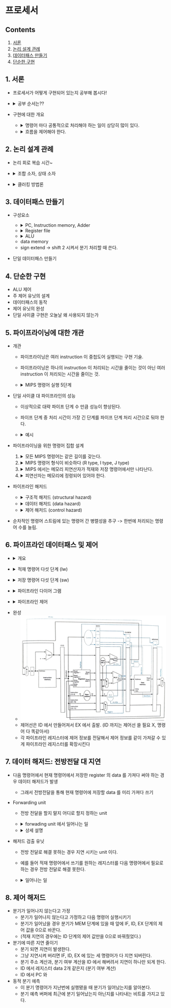 # 프로세서

## Contents

1. [서론][link1]
2. [논리 설계 관례][link2]
3. [데이터패스 만들기][link3]
4. [단순한 구현][link4]

## 1. 서론

* 프로세서가 어떻게 구현되어 있는지 공부해 봅시다!
* <details><summary>공부 순서는??</summary>

  - 간단 버전 부터 봅니다 -> MIPS 명령어 집합 구현에 충분한 프로세서 구현 방법
    - 모든 mips 명령어 구현은 X (부동소수점 명령어는 아예 설명 X)
    - 핵심되는 원리 설명하고 나머지는 비슷하다.
  - 그 다음 좀 더 현실적인 버전 봅시다 -> 파이프라인 MIPS 구현방법 
  - 마지막으로 복잡한 버전 -> x86 같은 좀 더 복잡한 명령어 집합 구현 방법
</details>

* 구현에 대한 개요
  - <details><summary>명령어 마다 공통적으로 처리해야 하는 일이 상당히 많이 있다.</summary>
  
    - 단순하고 규칙적인 특성으로 구현을 단순화 했다.
    - 어떤 명령어 든지 처음 두 단계는 똑 같다.
      1. PC 에 있는 주소 찾아서 메모리에서 명령어 가져오기.
      2. 명령어 읽오서 한 개 또는 두 개의 레지스터를 읽는다.
    - 점프 명령어 제외한 모든 명령어 종류가 레지스터 읽은 후에 ALU 를 사용
      - 산술/논리 명령어는 연산하기 위해서 사용
      - 분기 명령어는 비교하기 위해
    - ALU 사용 후에 명령어 실행 끝내는데 필요한 행동
      - 메모리 참조 명령어는 메모리에 접근할 것.
      - 산술/논리 명령어는 연산한 거 레지스터에 저장
      - 분기 명령어는 pc 값 변화 시켜서 명령어 이동시킨다.
  </details>
  
  - <details><summary>흐름을 제어해야 한다.</summary>
    - 기능 유닛과 control 유닛
    - 기능 유닛 다 연결해 놓으면 동시에 다른 데이터가 들어오게 된다.
    - 근원지 여러 개, 입력이 여러 개면 그 중 하나 선택해야한다.
    - multiplexor: 다수의 흐름을 하나로 제어해주는 녀석
  </details>

## 2. 논리 설계 관례

* 논리 회로 복습 시간~
* <details><summary>조합 소자, 상태 소자</summary>

  - 조합 소자: combinational element
    - 입력 값에 따라 출력 됨
    - ALU
  - 상태 소자: state element
    - 상태 갖고 있음
    - 명령어 memory, 데이터 memory, 레지스터
</details>

* <details><summary>클러킹 방법론</summary>

  - 신호를 언제 읽고 언제 쓸 것인가!
  - 엣지 구동 클러킹 (edge-triggered clocking)
  - 레지스터 내용 읽고 그 갑슬 조합회로로 보내고 같은 레지스터에 쓰는 작업 모두가 한 클럭 사이클에 일어난다.
  - 한 클럭 사이클 내에는 피드백 되지 않는다. 같은 state element 로 읽고 쓰는 거 한 클럭 사이클 내에 일어나면 안된다 -> mips 데이터패스는 레지스터 파일 두 벌 이상 필요???
</details>

## 3. 데이터패스 만들기

* 구성요소
  - <details><summary>PC, Instruction memory, Adder</summary>
  
    - pc, instruction memory => state element.
    - adder => 조합 element. 그저 들어온 data 에 4 더함 (다음 명령어 주소)
  </details>

  - <details><summary>Register file</summary>
  
    - 4개의 입력, 2개의 출력
    - 2개의 5bit 입력에 해당하는 regiser 에 저장되어 있는 데이터가 2개의 출력으로 나온다.
    - 1개의 5bit 입력 으로는 write 할 register 번호 받는다.
    - 마지막 하나의 32bit 입력으로 regiser 에 쓸 data 받는다. 쓸려면 제어 신호가 인가되어야 한다.
    - 출력은 다 32bit 로 나온다.
  </details>

  - <details><summary>ALU</summary>
    - 32bit 입력 2개 받아서 32bit 결과와 결과가 0인지 아닌지를 나타내는 1bit 로 내보낸다.

  </details>

  - data memory
  - sign extend -> shift 2 시켜서 분기 처리할 때 쓴다.

* 단일 데이터패스 만들기


## 4. 단순한 구현

* ALU 제어
* 주 제어 유닛의 설계
* 데이터패스의 동작
* 제어 유닛의 완성
* 단일 사이클 구현은 오늘날 왜 사용되지 않는가

## 5. 파이프라이닝에 대한 개관

* 개관
  - 파이프라이닝은 여러 instruction 이 중첩도어 실행되는 구현 기술.
  - 파이프라이닝은 하나의 instruction 이 처리되는 시간을 줄이는 것이 아닌 여러 instruction 이 처리되는 시간을 줄이는 것.
  - <details><summary>MIPS 명령어 실행 5단계</summary>
  
    1. 메모리에서 명령어 가져온다.
    2. 명령어를 해독하는 동시에 레지스터를 읽는다. MIPS 명령어는 형식이 규칙적이므로 읽기와 해독이 동시에 일어날 수 있다.
    3. 연산을 수행하거나 주소를 계산.
    4. 데이터 메모리에 있는 피연산자에 접근.
    5. 결과 값을 레지스터에 쓴다.
  </details>

* 단일 사이클 대 파이프라인의 성능
  - 이상적으로 대략 파이프 단계 수 만큼 성능이 향상된다.
  - 파이프 단계 중 처리 시간이 가장 긴 단계를 파이프 단계 처리 시간으로 둬야 한다.
  - <details><summary>예시</summary>
   
    - 가정
      - insturction 갯수 8개
      - 단일 instruction 처리 시간 중 가장 긴 것 800
      - 각 단계 중 가장 긴 처리 시간 200
    - 결과
      - 단일 사이클 명령어 총 처리 시간 800 x 8
      - 파이프 라이닝 처리 시간 200 x 8 + alpha
  </details>

* 파이프라이닝을 위한 명령어 집합 설계
  1. <details><summary>모든 MIPS 명령어는 같은 길이를 갖는다.</summary>
    
     - 명령어 가져오기(파이프 1단계), 가져와서 해독하기(파이프 2단계) 를 쉽게 해준다.
     - x86 명령어 집단은 명령어 길이가 다양해서 파이프라이닝 힘들다고 한다. 
  </details>

  2. <details><summary>MIPS 명령어 형식이 비슷하다 (R type, I type, J type)</summary>

     - op, rs 는 R type, I type, J type 다 위치와 크기가 똑같다.
     - 파이프 2단계에서 명령어 종류(op), 레지스터 파일 읽기(rs) 를 동시에 할 수 있다.
     - 형식 다 달랐으면 파이프 5단계가 아니라 6단계까 됐을 것이다.
  </details>

  3. <details><summary>MIPS 에서는 메모리 피연산자가 적재와 저장 명령어에서만 나타난다.</summary>

     - lw, sw 같은 애들(저장하고 적재하는 애들)에서만 메모리 피연산자가 쓰인다.
     - 만약 메모리에서 바로 연산하고 레지스터 저장하는 애들 있으면 파이프 3단계, 파이프 4단계가 주소단계, 메모리 단계, 실행 단계로 확장되야 한다.
     - 왜냐하면 메모리 계산하고 (주소 단계), 메모리에서 가져오고(메모리 단계), 연산 때리고(실행 단계)
     - x86 은 메모리에 있는 피연산자에 연산을 할 수 있어서 확장 됐다고 한다.
  </details>

  4. <details><summary>피연산자는 메모리에 정령되어 있어야 한다.</summary>

     - 데이터 전송 명령어?가 두 번의 데이터 메모리 접근 요구 X
     - 파이프 라인 단계 하나에서 프로세서와 메모리가 필요한 데이터를 주고받을 수 있다??
  </details>
   
* 파이프라인 해저드
  - <details><summary>구조적 해저드 (structural hazard)</summary>

    - 하드웨어에서 같은 클럭 사이클에 실행하기를 원하는 명령어의 조합을 지원하지 않는다.
    - 그니까 예를 들어 메모리를 쓰고 읽는 명령어 두 개가 같은 싸이클에서 돌아가게 됐을 때 같은 메모리를 참조하게 되는 경우 문제가 발생할 수 있다.
  </details>
    
  - <details><summary>데이터 해저드 (data hazard)</summary>

    - 파이프 어떤 단계가 다른 단계가 끝나기를 기다려야 하기 때문에 파이프라인이 지연되어야 히는 경우
    - 예를 들어 add 한 값을 바로 다음 sub 명령어에서 사용해야하는 경우 add 가 다 처리될 때까지 기다려야 한다.
    - 전방전달, 우회전달을 통해 같은 사이클내에서 일찍 받아오는 방법을 사용한다.
    - add 같은 경우 실행단계(EX) 에서 나온 값을 다음 사이클 sub 에서 쓸 수 있다.
      - ![forwarding1](./image/forwarding-1.jpeg)
    - 하지만 메모리 적재 같은 경우는 memory 적재 한 후에야 쓸 수 있어서 전방 전달을 해도 지연이 일어난다. (적재 사용 데이터 해저드)
      - ![forwarding2](./image/forwarding-2.jpeg)
  </details>

  - <details><summary>제어 해저드 (control hazard)</summary>

    - 다른 명령어들이 시행 중에 한 명령어의 결과 값에 기반을 둔 결정을 할 필요가 있을 때 발생.
    - 예를 들어 분기 명령어에서 다음 명령어가 뭐가 올지 그 분기 명령어의 결정에 기반을 둬야 한다.
    - 첫 번쨰로는 그 결정할 때까지 지연시키는 방법이 있다.
    - 하지만 느리다.
    - 두 번째 방법 예측.
      - 다음에 뭐 올지 예측해서 명령어를 실행시킨다.
      - 틀리면 다시 시작 
    - 세 번째 방법으로는 지연 분기.
      - 분기 결정에 관련없는 명령어부터 돌리는 방법.
  </details>

* 순차적인 명령어 스트림에 있는 명령어 간 병렬성을 추구 -> 한번에 처리되는 명령어 수를 늘림.

## 6. 파이프라인 데이터패스 및 제어

* <details><summary>개요</summary>

  * 명령어 실행 5단계
    1. IF: 명령어 인출
    2. ID: 며령어 해독 및 레지스터 파일 읽기
    3. EX: 실행 또는 주소 계산
    4. MEM: 데이터 메모리 접근
    5. WB: 쓰기

  * 명령어 실행 5단계는 데이터패스 왼쪽에서 오른쪽으로 흘러가는 것과 같다.
    - 오른쪽에서 왼쪽으로 가는 두 가지 예외가 있다.
      1. 쓰기 단계: 결과를 레지스터 파일에다 쓴다.
      2. PC의 다음 값 선정: 증가된 PC값과 MEM 단계의 분기 주소중에서 고른다.
    
  * 명령어 메모리는 다섯 단계 중 첫 번째 단계에서만 쓰이기 때문에 나머지 단계에서 명령어의 값을 유지하기 위해 각 파이프 단계 사이에 레지스터를 둔다.
    - ![pipe-register](./image/pipe-register.jpeg)

  * 모든 명령어 PC 값을 증가시킨다. (분기 돼서 목적지 주소로 바꾸든 뭐든 일단은) (그럼 제어 해저드는 어떻게 처리하는거지?? 나중에 나오겠지??)
</details>

* <details><summary>적재 명령어 다섯 단계 (lw)</summary>
  
  1. IF
     - pc 저장되어 있는 값 꺼내서 메모리에서 명령어 읽고 IF/ID 파이프라인 레지스터에 저장
     - pc 값 4증가시켜서 pc에 다시 저장. 그리고 IF/ID 파이프라인 레지스터에도 저장 (나중 분기에 또 쓰일수도 있기 때문)
     - (아직 명령어 뭔지 모름)
  2. ID
     - 입력받은 레지스터 번호대로 레지스터 2개 ID/EX 파이프라인 레지스터에 저장
     - 16bit (immediate) 부분 32bit 로 확장해서 ID/EX 파이프라인 레지스터에 저장
     - PC 주소 (4증가된) 다시 ID/EX 파이프라인 레지스터에 저장
     - (아직 명령어 뭔지 모름 -> ID 까지는 모든 명령어 동일)
  3. EX
     - ID/EX 에서 받아온 regiser 1 데이터와 32bit 로 확장한 데이터를 ALU 에 넘겨서 연산해서 EX/MEM 파이프라인 레지스터에 저장
  4. MEM
     - EX/MEM 에서 받아온 레지스터 주소로 데이터 메모리를 읽어서 MEM/WB 파이프라인 레지스터에 저장
  5. WB
     - MEM/WB 파이프라인 레지스터에서 데이터를 읽어서 그 데이터를 중앙에 있는 레지스터 파일에 작성
</details>

* <details><summary>저장 명령어 다섯 단계 (sw)</summary>

  1. IF
     - 위 lw 와 동일
  2. ID
     - 위 lw 와 동일
  3. EX
     - 위 lw 와 같은 작업 진행
     - 추가로 register data 2를 EX/MEM 에 저장
  4. MEM
     - 위 lw 와 같은 작업으로 메모리 주소에 접근
     - 위 lw 는 접근해서 데이터를 읽어서 MEM/WB 에 저장했지만 여기서는 EX/MEM 에서 받아온 register 2 data 를 메모리에 저장한다.
  5. WB
     - 이미 메모리에 저장됐기 때문에 아무작업 안해도된다.
     - 하지만 다른 명령어 이미 뒤따라서 진행중이라 더 빨리 뭘 하던가 하는게 불가능.
     - 이미 다른 명령어 최고속도로 진행중이라 더 빨리 못 온다.
</details>
  
* <details><summary>파이프라인 다이어 그램</summary>

  - 다중 클럭 사이클 파이프라인 다이어그램
    - ![pipeline-diagram-2](./image/pipeline-diagram-2.jpeg)
  - 단일 클럭 사이클 파이프라인 다이어그램
    - 다중 클럭 사이클 파이프라인 다이어그램의 시간축에 수직으로 잘랐을 때의 단면의 모습과 같다.
    - ![pipeline-diagram-1](./image/pipeline-diagram-1.jpeg)
  - 적재 명령어만 파이프 5단계 필요하고, 점프, 분기, ALU 명령어들은 4단계면 충분
    - 그럼 나머지를 더 적은 단계 거치게 하면 더 빨라지는가?
    - 처리량은 클럭 사이클에 의해 결정되고 명령어 당 파이프단계의 수는 지연시간에 영향을 미치지 처리량에는 여향을 미치지 않기 때문에
    - 클럭 단계 당 처리 시간을 줄여야지 더 빨라진다. (명령어 처리 시간을 줄여야) (다음 명령어 실행되는 데까지의 시간을 줄여야)
    - 다음 명령어 실행되는 시간 같으면 별반 단계 줄인다고 별차이 없을 것이다.
</summary>

* <details><summary>파이프라인 제어</summary>

  - 제어선 레이블을 붙인 pipeline diagram
    - ![control-pipeline-diagram](./image/control-pipelinde-diagram.jpeg)
    - pc, 파이프라인 레지스터들을 위한 쓰기 신호 따로 없다. -> 매 클럭 사이클마다 쓰기 때문
  - 파이프 라인 단계별 제어
    1. IF
       - 제어할 것 없다.
       - pc 는 매번 쓰기 때문에 제어 필요 X
    2. ID
       - 제어할 것 X -> 매 클럭 사이클마다 같은 일이 일어나기 때문
    3. EX
       - RegDst: 레지스터 몇 번에 저장할지
       - ALUOp: ALU 연산 뭐 할지
       - ALUSrc: 레지스터에서 읽어 온 데이터랑 부호확장된 수치 중 하나를 ALU 입력으로
    4. MEM
       - Branch: 분기 시에 (brnach 제어 받고, 분기 ALU 가 0이면 분기 됨)
       - MemRead: 적재 시에
       - MemWrite: 저장 시에
    5. WB
       - MemtoReg: ALU 결과를 reg 파일에 쓸 것인가, 메모리에서 읽어온 데이터를 reg 파일에 쓸 것인가 선택
       - RegWrite: 위에서 선택된 값을 레지스터에 쓰게하는 신호
</details>

* 완성
  - ![pipeline-diagram](./image/pipeline-diagram.jpeg)
  - 제어선은 ID 에서 만들어져서 EX 에서 출발. (ID 까지는 제어선 쓸 필요 X, 명령어 다 똑같아서)
  - 각 파이프라인 레지스터에 제어 정보를 전달해서 제어 정보를 같이 가져갈 수 있게 파이프라인 레지스터를 확장시킨다

## 7. 데이터 해저드: 전방전달 대 지연

* 다음 명령어에서 현재 명령어에서 저장한 register 의 data 를 가져다 써야 하는 경우 데이터 해저드가 발생
  - 그래서 전방전달을 통해 현재 명령어에 저장할 data 를 미리 가져다 쓰기

* Forwarding unit
  * 전방 전달을 할지 말지 어디로 할지 정하는 unit
  * <details><summary>forwading unit 에서 일어나는 일</summary>
    
    ```
    # EX 해저드 rs
    if (
      EX/MEM.RegWrite
      and EX/MEM.RegisterRd != 0
      and EX/MEM.RegisterRd == ID/EX.RegisterRs
    )
    => ForwardA = 10

    # EX 해저드 rt
    if (
      EX/MEM.RegWrite
      and EX/MEM.RegisterRd != 0
      and EX/MEM.RegisterRd == ID/EX.RegisterRt
    )
    => FOrwardB = 10

    # MEM 해저드 rs
    if (
      MEM/WB.RegWrite
      and (MEM/WB.RegisterRd != 0)
      and not(
        EX/MEM.RegWrite
        and EX/MEM.RegisterRd != 0
        and EX/MEM.RegisterRd != ID/EX.RegisterRs
      )
      and MEM/WB.RegisterRd == ID/EX.RegisterRs
    )
    => ForwardA = 01

    # MEM 해저드 rt
    if (
      MEM/WB.RegWrite
      and MEM/WB.RegisterRd != 0
      and not(
        EX/MEM.RegWrite
        and EX/MEM.RegisterRd != 0
        and EX/MEM.RegisterRd != ID/EX.RegisterRt
      )
      and MEM/WB.RegisterRd == ID/EX.RegisterRt
    )
    => ForwardB = 01
    ```
  </details>

  * <details><summary>상세 설명</summary>

    - EX 해저드
    - MEM 해저드
      - ```
        MEM/WB.RegWrite
        ```
        - register 에 저장하는 명령어만 전방 전달 한다.
        - MEM/WB.RegWrite 를 검사했다는 것은 현재 EX 를 하고 있는 명령어 전에 명령어가 저장하는 명령어였는지 검사한다는 것
      
      - ```
        MEM/WB.RegisterRd != 0
        ```

        - register 0 에는 저장을 하지 않기 때문에 예외 처리
        - MEM/WB 를 검사했다는 것은 현재 EX 를 하고 있는 명령어의 전 명령어가 어땠는지 본다는 것

      - ```
        EX/MEM.RegWrite
        and (EX/MEM.RegisterRd != 0)
        and (EX/MEM.RegisterRd != ID/EX.RegisterRs)
        ```
        - 이전 EX 해저드에서 전방전달을 했는지 안했는지 감사한다.
        - 이전 EX 해저드에서 전방전달을 한 것이 더 최신 값이기 때문에.
  </details>

* 해저드 검출 유닛
  - 전방 전달로 해결 못하는 경우 지연 시키는 unit 이다.
  - 예를 들어 적재 명령어에서 쓰기를 원하는 레지스터를 다음 명령어에서 필요로 하는 경우 전방 전달로 해결 못한다.
  - <details><summary>일어나는 일</summary>
    
    - 
      ```
        if (
          ID/EX.MemRead
          and (
            ID/EX,RegisterRt == IF/ID.RegisterRs
            or ID/EX.RegisterRt == IF/ID.RegisterRt
          )
        )
        => stall the pipeline
      ```
    - `ID/EX.MemRead`
      - EX 에 있는데 MemRead 읽고 적재 명령어 였는지 검사
    - `ID/EX.RegisterRt == IF/ID.RegisterRs(t)`
      - ID/EX.RegisterRt : 이전 적재 명령어에서 어디 레지스터에 저장할지
      - IF/ID.RegisterRs(t) : 바로 다음 명령어에서 어떤 레지스터 읽을지
  </details>

## 8. 제어 해저드

* 분기가 일어나지 않는다고 가정
  - 분기가 일어나지 않는다고 가정하고 다음 명령어 실행시키기
  - 분기가 일어났을 경우 분기가 MEM 단계에 있을 때 앞에 IF, ID, EX 단계의 제어 값을 0으로 바꾼다.
  - (적재 지연의 경우에는 ID 단계의 제어 값만을 0으로 바꿔줬었다.)
* 분기에 따른 지연 줄이기
  - 분기 되면 지연이 발생한다.
  - 그냥 지연시켜 버리면 IF, ID, EX 에 있는 세 명령어가 다 지연 되버린다.
  - 분기 주소 계산과, 분기 여부 계산을 ID 에서 해버려서 지연이 하나만 되게 한다.
  - ID 에서 레지스터 data 2개 같은지 (분기 여부 계산)
  - ID 에서 PC 와 
* 동적 분기 에측
  - 이 분기 명령어가 지난번에 실행됐을 때 분기가 일어났는지를 알아본다.
  - 분기 예측 버퍼에 최근에 분기 일어났는지 아닌지를 나타내는 비트를 가지고 있다.

[link1]: #user-content-1-서론
[link2]: #user-content-2-논리-설계-관례
[link3]: #user-content-3-데이터패스-만들기
[link4]: #user-content-4-단순한-구현
